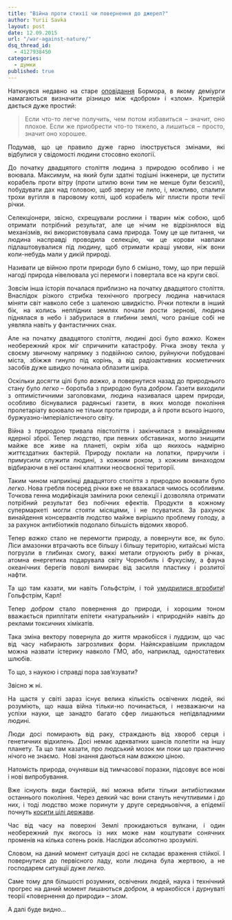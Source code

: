 ```yaml
---
title: "Війна проти стихії чи повернення до джерел?"
author: Yurii Savka
layout: post
date: 12.09.2015
url: "/war-against-nature/"
dsq_thread_id: 
  - 4127938450
categories: 
  - думки
published: true
---
```


<div style="text-align: justify;">
  <p>
    Наткнувся недавно на старе <a href="http://bormor.livejournal.com/407608.html" target="_blank">оповідання</a> Бормора, в якому деміурги намагаються визначити різницю між «добром» і «злом». Критерій дається дуже простий:
  </p>
  
  <blockquote>
    <p>
      Если что-то легче получить, чем потом избавиться &#8211; значит, оно плохое. Если же приобрести что-то тяжело, а лишиться &#8211; просто, значит оно хорошее.
    </p>
  </blockquote>
  
  <p>
    Подумав, що це правило дуже гарно ілюструється змінами, які відбулися у свідомості людини стосовно екології.
  </p>
  
  <p>
    До початку двадцятого століття людина з природою особливо і не воювала. Максимум, на який були здатні тодішні інженери, це пустити корабель проти вітру (проти штилю вони тим не менше були безсилі), побудувати дах над головою, щоб зверху не лило, і, можливо, спалити трохи вугілля в паровому котлі, щоб корабель міг плисти проти течії річки.
  </p>
  
  <p>
    Селекціонери, звісно, схрещували рослини і тварин між собою, щоб отримати потрібний результат, але це нічим не відрізнялося від механізмів, які використовувала сама природа. Тому це ще питання, чи людина насправді проводила селекцію, чи це корови навпаки підлаштовувалися під людину, щоб отримати кращі умови, ніж вони коли-небудь мали у дикій природі.
  </p>
  
  <p>
    Називати це війною проти природи було б смішно, тому, що при першій нагоді природа нівелювала усі перемоги і повертала все на круги свої.
  </p>
  
  <p>
    Зовсім інша історія почалася приблизно на початку двадцятого століття. Внаслідок різкого стрибка технічного прогресу людина навчилася міняти світ навколо себе з шаленою швидкістю. Річки потекли в інший бік, на колись неплідних землях почали рости зернові, людина піднялася в небо і забурилася в глибини землі, чого раніше собі не уявляла навіть у фантастичних снах.
  </p>
  
  <p>
    Але на початку двадцятого століття, людині досі було <em>важко</em>. Кожен необережний крок міг спричинити катастрофу. Річка знову текла у своєму звичному напрямку з подвійною силою, руйнуючи побудовані міста, збіжжя гинуло під корінь, а від радіоактивних косметичних засобів дуже швидко починала облазити шкіра.
  </p>
  
  <p>
    Оскільки досягти цілі було <em>важко</em>, а повернутися назад до природнього стану було <em>легко</em> – боротьба з природою була <em>добром</em>. Газети виходили з оптимістичними заголовками, людина називалася царем природи, особливо біснувалися радянські газети, в яких молоде покоління пролетаріату воювало не тільки проти природи, а й проти всього іншого, буржуазно-імперіалістичного світу.
  </p>
  
  <p>
    Війна з природою тривала півстоліття і закінчилася з винайденням ядерної зброї. Тепер людство, при певних обставинах, могло знищити майже все живе на планеті, окрім хіба що якихось надмірно життєздатних бактерій. Природу поклали на лопатки, приручили і примусили служити людині, з кожним роком, з кожним винаходом відбираючи в неї останні клаптики неосвоєної території.
  </p>
  
  <p>
    Таким чином наприкінці двадцятого століття з природою воювати було <em>легко</em>. Нова гребля посеред річки вже не вважалася чимось особливим. Точкова генна модифікація замінила роки селекції і дозволяла отримати потрібний результат без побічних ефектів. Продукти в кожному супермаркеті могли стояти місяцями, і не псуватися. За рахунок винайдення консервантів людство майже вирішило проблему голоду, а за рахунок антибіотиків подолало більшість відомих хвороб.
  </p>
  
  <p>
    Тепер <em>важко</em> стало не перемогти природу, а повернути все, як було. Ліси амазонки втрачають все більшу і більшу територію, китайські міста погрузли в глибинах смогу, важкі метали отруюють рибу в річках, атомна енергетика подарувала світу Чорнобиль і Фукусіму, а фауна океанічних берегів поволі вимирає від засилля пластику і розлитої нафти.
  </p>
  
  <p>
    Та що там казати, ми навіть Гольфстрім, і той <a href="https://uk.wikipedia.org/wiki/%D0%93%D0%BE%D0%BB%D1%8C%D1%84%D1%81%D1%82%D1%80%D1%96%D0%BC#.D0.90.D0.BD.D0.BE.D0.BC.D0.B0.D0.BB.D1.96.D1.97_2010_.D1.80.D0.BE.D0.BA.D1.83" target="_blank">умудрилися вгробити</a>! Гольфстрім, Карл!
  </p>
  
  <p>
    Тепер <em>добром</em> стало повернення до природи, і хорошим тоном вважається приплітати епітети «натуральний» і «природній» навіть до реклами токсичних хімікатів.
  </p>
  
  <p>
    Така зміна вектору повернула до життя мракобісся і луддизм, що час від часу набирають загрозливих форм. Найяскравішим прикладом можна назвати істерику навколо ГМО, або, наприклад, одностатевих шлюбів.
  </p>
  
  <p>
    То що, з наукою і справді пора зав’язувати?
  </p>
  
  <p>
    Звісно ж ні.
  </p>
  
  <p>
    На щастя у світі зараз існує велика кількість освічених людей, які розуміють, що наша війна тільки-но починається, і незважаючи на успіхи науки, ще занадто багато сфер лишаються непідвладними людині.
  </p>
  
  <p>
    Люди досі помирають від раку, страждають від хвороб серця і генетичних відхилень. Досі немає адекватних шансів полетіти на іншу планету. Та що там казати, про людський мозок ми поки що практично нічого не знаємо.  Нові знання даються нам <em>важкою</em> ціною.
  </p>
  
  <p>
    Натомість природа, очунявши від тимчасової поразки, підсовує все нові і нові випробування.
  </p>
  
  <p>
    Вже існують види бактерій, які можна вбити тільки антибіотиками останнього покоління. Через деякий час вони стануть нечутливими і до них, і тоді людство може поринути у друге середньовіччя, а епідемії почнуть <a href="http://www.who.int/mediacentre/news/releases/2014/amr-report/en/" target="_blank">косити цілі держави</a>.
  </p>
  
  <p>
    Час від часу на поверхні Землі прокидаються вулкани, і один необережний пук якогось із них може нам коштувати сонячних променів на кілька сотень років. Наслідки абсолютно зрозумілі.
  </p>
  
  <p>
    Словом, на даний момент ситуація досі не складає враження стійкої. І повернутися до первісного ладу, коли людина була жертвою, а не господарем ситуації дуже <em>легко.</em>
  </p>
  
  <p>
    Саме тому для більшості розумних, освічених людей, наука і технічний прогрес на даний момент лишаються <em>добром, </em>а мракобісся і дурнуваті теорії «повернення до природи» &#8211; <em>злом</em>.
  </p>
  
  <p>
    А далі буде видно…
  </p>
</div>
</div>
